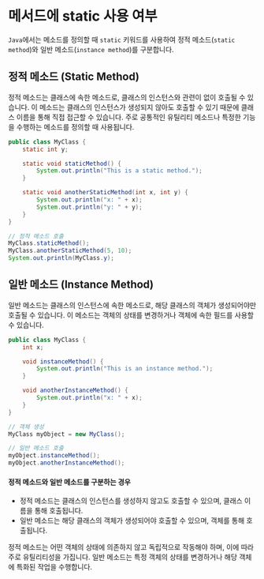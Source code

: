 # 메서드에 static 사용 여부

`Java`에서는 메소드를 정의할 때 `static` 키워드를 사용하여 정적 메소드(`static method`)와 일반 메소드(`instance method`)를 구분합니다.

## 정적 메소드 (Static Method)

정적 메소드는 클래스에 속한 메소드로, 클래스의 인스턴스와 관련이 없이 호출될 수 있습니다. 이 메소드는 클래스의 인스턴스가 생성되지 않아도 호출할 수 있기 때문에 클래스 이름을 통해 직접 접근할 수 있습니다. 주로 공통적인 유틸리티 메소드나 특정한 기능을 수행하는 메소드를 정의할 때 사용됩니다.

```java
public class MyClass {
    static int y;

    static void staticMethod() {
        System.out.println("This is a static method.");
    }

    static void anotherStaticMethod(int x, int y) {
        System.out.println("x: " + x);
        System.out.println("y: " + y);
    }
}

// 정적 메소드 호출
MyClass.staticMethod();
MyClass.anotherStaticMethod(5, 10);
System.out.println(MyClass.y);
```

## 일반 메소드 (Instance Method)

일반 메소드는 클래스의 인스턴스에 속한 메소드로, 해당 클래스의 객체가 생성되어야만 호출될 수 있습니다. 이 메소드는 객체의 상태를 변경하거나 객체에 속한 필드를 사용할 수 있습니다.

```java
public class MyClass {
    int x;

    void instanceMethod() {
        System.out.println("This is an instance method.");
    }

    void anotherInstanceMethod() {
        System.out.println("x: " + x);
    }
}

// 객체 생성
MyClass myObject = new MyClass();

// 일반 메소드 호출
myObject.instanceMethod();
myObject.anotherInstanceMethod();
```

#### 정적 메소드와 일반 메소드를 구분하는 경우

- 정적 메소드는 클래스의 인스턴스를 생성하지 않고도 호출할 수 있으며, 클래스 이름을 통해 호출됩니다.
- 일반 메소드는 해당 클래스의 객체가 생성되어야 호출할 수 있으며, 객체를 통해 호출됩니다.

정적 메소드는 어떤 객체의 상태에 의존하지 않고 독립적으로 작동해야 하며, 이에 따라 주로 유틸리티성을 가집니다. 일반 메소드는 특정 객체의 상태를 변경하거나 해당 객체에 특화된 작업을 수행합니다.
